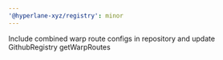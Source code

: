 ```yaml
---
'@hyperlane-xyz/registry': minor
---
```


Include combined warp route configs in repository and update GithubRegistry getWarpRoutes
